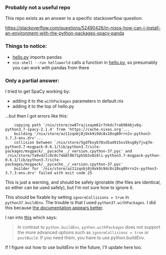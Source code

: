 ### Probably not a useful repo

This repo exists as an answer to a specific stackoverflow question:

https://stackoverflow.com/questions/52490426/in-nixos-how-can-i-install-an-environment-with-the-python-packages-spacy-panda


### Things to notice:

- [hello.py](mypkg/hello.py) imports pandas
- `nix-shell --run helloworld` calls a function in [hello.py](mypkg/hello.py), so presumably you can work with pandas from there

### Only a partial answer:

I tried to get SpaCy working by:

 - adding it to the `withPackages` parameters in default.nix
 - adding it to the top of hello.py

...but then I got errors like this:

```
    copying path '/nix/store/xw87rajixaym61r7nkdc7ra6984bjv6q-python3.7-spacy-2.1.4' from 'https://cache.nixos.org'...
    building '/nix/store/az11zqnbj0j0xk9i9dc8s10sq89rrn2v-python3-3.7.3-env.drv'...
    collision between `/nix/store/5gdfbvyb78sd5ad915xv5ksg0y7jvq7m-python3.7-msgpack-0.6.1/lib/python3.7/site-packages/msgpack/__pycache__/_version.cpython-37.pyc' and `/nix/store/fa9vdzlc0c0c74mdl9671ph563v0z8li-python3.7-msgpack-python-0.6.1/lib/python3.7/site-packages/msgpack/__pycache__/_version.cpython-37.pyc'
    builder for '/nix/store/az11zqnbj0j0xk9i9dc8s10sq89rrn2v-python3-3.7.3-env.drv' failed with exit code 25
```

This is just a warning, and should be safely ignorable (the files are identical, so either can be used safely), but I'm not sure how to ignore it.

This should be fixable by setting `ignoreCollisions = true` in `python37.buildEnv`.  The trouble is that I used `python37.withPackages`.  I did this because [the documentation appears better](https://github.com/NixOS/nixpkgs/issues/5623).

I ran into [this](https://github.com/Cortys/nix-pkgs/blob/master/doc/languages-frameworks/python.md) which says:

> In contrast to `python.buildEnv`, `python.withPackages` does not support the more advanced options such as `ignoreCollisions = true` or `postBuild`. If you need them, you have to use python.buildEnv.

If I figure out how to use buildEnv in the future, I'll update here too.
